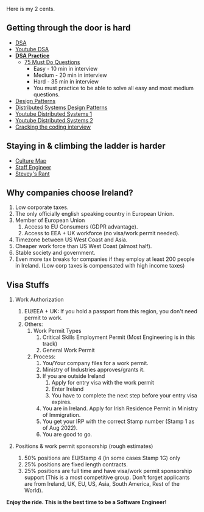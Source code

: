 Here is my 2 cents.

## Getting through the door is hard

* [DSA](https://algs4.cs.princeton.edu/home/)
* [Youtube DSA](https://www.youtube.com/c/WilliamFiset-videos/playlists)
* **[DSA Practice](https://leetcode.com/)**
    * [75 Must Do Questions](https://leetcode.com/discuss/general-discussion/460599/blind-75-leetcode-questions)
        * Easy - 10 min in interview
        * Medium - 20 min in interview
        * Hard - 35 min in interview
        * You must practice to be able to solve all easy and most medium questions.
* [Design Patterns](https://sourcemaking.com/design_patterns)
* [Distributed Systems Design Patterns](https://martinfowler.com/articles/patterns-of-distributed-systems/)
* [Youtube Distributed Systems 1](https://www.youtube.com/playlist?list=PLNPUF5QyWU8PydLG2cIJrCvnn5I_exhYx)
* [Youtube Distributed Systems 2](https://www.youtube.com/playlist?list=PLeKd45zvjcDFUEv_ohr_HdUFe97RItdiB)
* [Cracking the coding interview](https://www.google.com/search?q=cracking+the+coding+interview+pdf&oq=cracking+&aqs=chrome.1.69i57j35i39j46i67j69i59j0i512l5j46i512.2114j0j4&client=ubuntu&sourceid=chrome&ie=UTF-8)


## Staying in & climbing the ladder is harder

* [Culture Map](https://erinmeyer.com/books/the-culture-map/)
* [Staff Engineer](https://staffeng.com/book)
* [Stevey's Rant](https://gist.github.com/chitchcock/1281611)

## Why companies choose Ireland?

1. Low corporate taxes.
2. The only officially english speaking country in European Union.
3. Member of European Union
    1. Access to EU Consumers (GDPR advantage).
    2. Access to EEA + UK workforce (no visa/work permit needed).
4. Timezone between US West Coast and Asia.
5. Cheaper work force than US West Coast (almost half).
6. Stable society and government.
7. Even more tax breaks for companies if they employ at least 200 people in Ireland. (Low corp taxes is compensated with high income taxes)

## Visa Stuffs

1. Work Authorization
    1. EU/EEA + UK: If you hold a passport from this region, you don't need permit to work.
    2. Others:
        1. Work Permit Types 
            1. Critical Skills Employment Permit (Most Engineering is in this track)
            2. General Work Permit
        2. Process:
            1. You/Your company files for a work permit.
            2. Ministry of Industries approves/grants it.
            3. If you are outside Ireland
                1. Apply for entry visa with the work permit
                2. Enter Ireland
                3. You have to complete the next step before your entry visa expires.
            4. You are in Ireland. Apply for Irish Residence Permit in Ministry of Immigration.
            5. You get your IRP with the correct Stamp number (Stamp 1 as of Aug 2022).
            6. You are good to go.

2. Positions & work permit sponsorship (rough estimates)
    1. 50% positions are EU/Stamp 4 (in some cases Stamp 1G) only
    2. 25% positions are fixed length contracts.
    3. 25% positions are full time and have visa/work permit sponsorship support (This is a most competitive group. Don't forget applicants are from Ireland, UK, EU, US, Asia, South America, Rest of the World).

**Enjoy the ride. This is the best time to be a Software Engineer!**